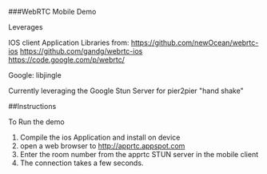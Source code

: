 

###WebRTC Mobile Demo

Leverages 

IOS client Application Libraries from:
  https://github.com/newOcean/webrtc-ios
  https://github.com/gandg/webrtc-ios
  https://code.google.com/p/webrtc/

Google:
  libjingle

Currently leveraging the Google Stun Server for pier2pier "hand shake"

##Instructions

To Run the demo
1. Compile the ios Application and install on device
1. open a web browser to http://apprtc.appspot.com
1. Enter the room number from the apprtc STUN server in the mobile client
1. The connection takes a few seconds.


